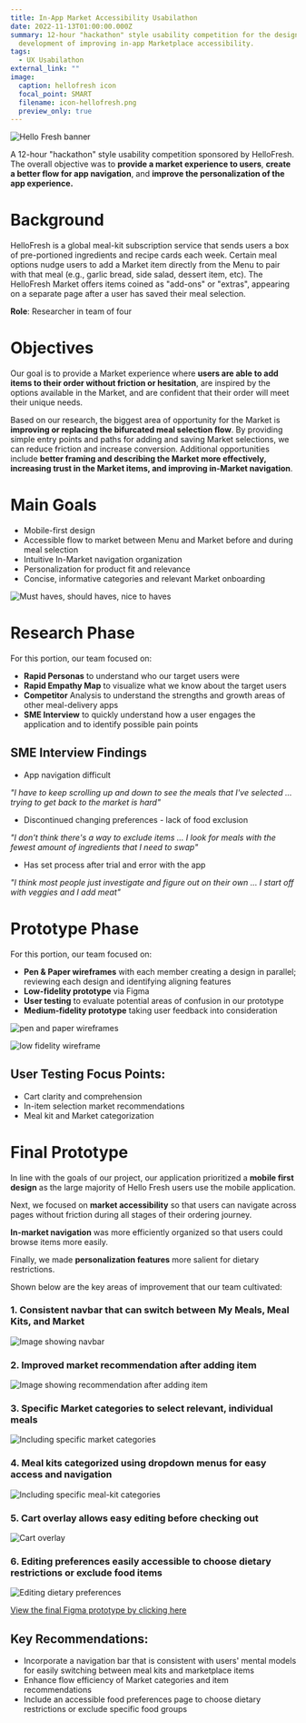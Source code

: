 ```yaml
---
title: In-App Market Accessibility Usabilathon
date: 2022-11-13T01:00:00.000Z
summary: 12-hour "hackathon" style usability competition for the design and
  development of improving in-app Marketplace accessibility.
tags:
  - UX Usabilathon
external_link: ""
image:
  caption: hellofresh icon
  focal_point: SMART
  filename: icon-hellofresh.png
  preview_only: true
---
```

![Hello Fresh banner](hellofresh-banner.png)

A 12-hour "hackathon" style usability competition sponsored by HelloFresh. The overall objective was to **provide a market experience to users**, **create a better flow for app navigation**, and **improve the personalization of the app experience.**

# **Background**

HelloFresh is a global meal-kit subscription service that sends users a box of pre-portioned ingredients and recipe cards each week. Certain meal options nudge users to add a Market item directly from the Menu to pair with that meal (e.g., garlic bread, side salad, dessert item, etc). The HelloFresh Market offers items coined as "add-ons" or "extras", appearing on a separate page after a user has saved their meal selection. 

**Role**: Researcher in team of four

# **Objectives**

Our goal is to provide a Market experience where **users are able to add items to their order without friction or hesitation**, are inspired by the options available in the Market, and are confident that their order will meet their unique needs.

Based on our research, the biggest area of opportunity for the Market is **improving or replacing the bifurcated meal selection flow**. By providing simple entry points and paths for adding and saving Market selections, we can reduce friction and increase conversion. Additional opportunities include **better framing and describing the Market more effectively, increasing trust in the Market items, and improving in-Market navigation**. 

# **Main Goals**

* Mobile-first design
* Accessible flow to market between Menu and Market before and during meal selection
* Intuitive In-Market navigation organization
* Personalization for product fit and relevance
* Concise, informative categories and relevant Market onboarding

![Must haves, should haves, nice to haves](Must-haves.png)


# **Research Phase**

For this portion, our team focused on:

* **Rapid Personas** to understand who our target users were
* **Rapid Empathy Map** to visualize what we know about the target users 
* **Competitor** Analysis to understand the strengths and growth areas of other meal-delivery apps
* **SME Interview** to quickly understand how a user engages the application and to identify possible pain points

## **SME Interview Findings**

* App navigation difficult

*"I have to keep scrolling up and down to see the meals that I've selected ... trying to get back to the market is hard"*

* Discontinued changing preferences - lack of food exclusion

*"I don't think there's a way to exclude items ... I look for meals with the fewest amount of ingredients that I need to swap"*

* Has set process after trial and error with the app

*"I think most people just investigate and figure out on their own ... I start off with veggies and I add meat"*

# **Prototype Phase**

For this portion, our team focused on:

* **Pen & Paper wireframes** with each member creating a design in parallel; reviewing each design and identifying aligning features 
* **Low-fidelity prototype** via Figma
* **User testing** to evaluate potential areas of confusion in our prototype
* **Medium-fidelity prototype** taking user feedback into consideration 

![pen and paper wireframes](prototype-combined.png)

![low fidelity wireframe](wireframe-1.png)


## **User Testing Focus Points:**

* Cart clarity and comprehension
* In-item selection market recommendations
* Meal kit and Market categorization

# **Final Prototype**

In line with the goals of our project, our application prioritized a **mobile first design** as the large majority of Hello Fresh users use the mobile application.

Next, we focused on **market accessibility** so that users can navigate across pages without friction during all stages of their ordering journey. 

**In-market navigation** was more efficiently organized so that users could browse items more easily.

Finally, we made **personalization features** more salient for dietary restrictions.

Shown below are the key areas of improvement that our team cultivated:

### 1. Consistent navbar that can switch between My Meals, Meal Kits, and Market

![Image showing navbar](final-menu-bar.png)

### 2. Improved market recommendation after adding item

![Image showing recommendation after adding item](final-recommendation.png)

### 3. Specific Market categories to select relevant, individual meals

![Including specific market categories](final-market-category.png)

### 4. Meal kits categorized using dropdown menus for easy access and navigation

![Including specific meal-kit categories](final-category.png)

### 5. Cart overlay allows easy editing before checking out

![Cart overlay](cart.png)

### 6. Editing preferences easily accessible to choose dietary restrictions or exclude food items

![Editing dietary preferences](Preferences.png)


[View the final Figma prototype by clicking here](https://www.figma.com/proto/HBCPLmRFpL8i7MgJFwLTAK/HelloFresh-Usabilathon?node-id=3-2&scaling=scale-down&page-id=0%3A1&starting-point-node-id=3%3A2)


## **Key Recommendations:**

* Incorporate a navigation bar that is consistent with users' mental models for easily switching between meal kits and marketplace items
* Enhance flow efficiency of Market categories and item recommendations
* Include an accessible food preferences page to choose dietary restrictions or exclude specific food groups
